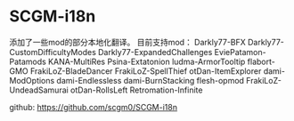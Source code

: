 # SCGM-i18n
添加了一些mod的部分本地化翻译。
目前支持mod：
Darkly77-BFX
Darkly77-CustomDifficultyModes
Darkly77-ExpandedChallenges
EviePatamon-Patamods
KANA-MultiRes
Psina-Extatonion
ludma-ArmorTooltip
flabort-GMO
FrakiLoZ-BladeDancer
FrakiLoZ-SpellThief
otDan-ItemExplorer
dami-ModOptions
dami-Endlessless
dami-BurnStacking
flesh-opmod
FrakiLoZ-UndeadSamurai
otDan-RollsLeft
Retromation-Infinite

github: https://github.com/scgm0/SCGM-i18n
